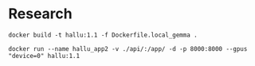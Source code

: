 # Research

```
docker build -t hallu:1.1 -f Dockerfile.local_gemma .
```

```
docker run --name hallu_app2 -v ./api/:/app/ -d -p 8000:8000 --gpus "device=0" hallu:1.1
```

